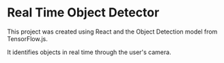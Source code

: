 # Real Time Object Detector

This project was created using React and the Object Detection model from TensorFlow.js.

It identifies objects in real time through the user's camera.
